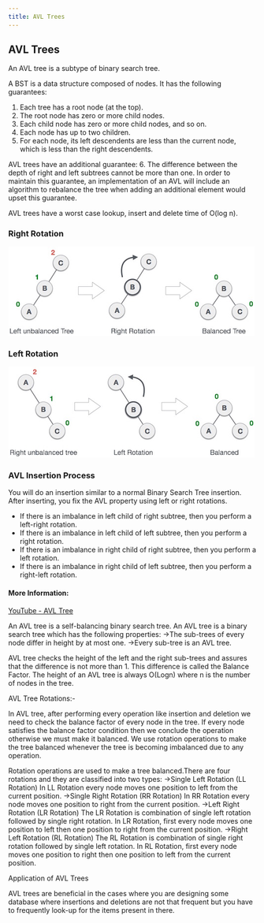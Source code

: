 ```yaml
---
title: AVL Trees
---
```

## AVL Trees


An AVL tree is a subtype of binary search tree.

A BST is a data structure composed of nodes. It has the following guarantees:

1. Each tree has a root node (at the top).
2. The root node has zero or more child nodes.
3. Each child node has zero or more child nodes, and so on.
4. Each node has up to two children.
5. For each node, its left descendents are less than the current node, which is less than the right descendents.

AVL trees have an additional guarantee:
6. The difference between the depth of right and left subtrees cannot be more than one. In order to maintain this guarantee, an implementation of an AVL will include an algorithm to rebalance the tree when adding an additional element would upset this guarantee.

AVL trees have a worst case lookup, insert and delete time of O(log n).

### Right Rotation

![AVL Tree Right Rotation](https://raw.githubusercontent.com/HebleV/valet_parking/master/images/avl_right_rotation.jpg)

### Left Rotation

![AVL Tree Left Rotation](https://raw.githubusercontent.com/HebleV/valet_parking/master/images/avl_left_rotation.jpg)

### AVL Insertion Process

You will do an insertion similar to a normal Binary Search Tree insertion. After inserting, you fix the AVL property using left or right rotations.

  - If there is an imbalance in left child of right subtree, then you perform a left-right rotation.  
  - If there is an imbalance in left child of left subtree, then you perform a right rotation.  
  - If there is an imbalance in right child of right subtree, then you perform a left rotation.  
  - If there is an imbalance in right child of left subtree, then you perform a right-left rotation.  
 

#### More Information:
[YouTube - AVL Tree](https://www.youtube.com/watch?v=7m94k2Qhg68)

An AVL tree is a self-balancing binary search tree.
An AVL tree is a binary search tree which has the following properties:
->The sub-trees of every node differ in height by at most one.
->Every sub-tree is an AVL tree.

AVL tree checks the height of the left and the right sub-trees and assures that the difference is not more than 1. This difference is called the Balance Factor.
The height of an AVL tree is always O(Logn) where n is the number of nodes in the tree.

AVL Tree Rotations:-

In AVL tree, after performing every operation like insertion and deletion we need to check the balance factor of every node in the tree. If every node satisfies the balance factor condition then we conclude the operation otherwise we must make it balanced. We use rotation operations to make the tree balanced whenever the tree is becoming imbalanced due to any operation.

Rotation operations are used to make a tree balanced.There are four rotations and they are classified into two types:
->Single Left Rotation (LL Rotation)
In LL Rotation every node moves one position to left from the current position.
->Single Right Rotation (RR Rotation)
In RR Rotation every node moves one position to right from the current position. 
->Left Right Rotation (LR Rotation)
The LR Rotation is combination of single left rotation followed by single right rotation. In LR Rotation, first every node moves one position to left then one position to right from the current position.
->Right Left Rotation (RL Rotation)
The RL Rotation is combination of single right rotation followed by single left rotation. In RL Rotation, first every node moves one position to right then one position to left from the current position.

Application of AVL Trees

AVL trees are beneficial in the cases where you are designing some database where insertions and deletions are not that frequent but you have to frequently look-up for the items present in there.
